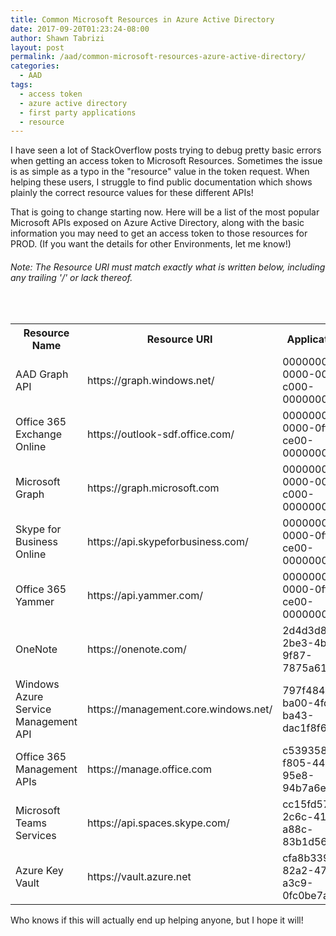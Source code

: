 ```yaml
---
title: Common Microsoft Resources in Azure Active Directory
date: 2017-09-20T01:23:24-08:00
author: Shawn Tabrizi
layout: post
permalink: /aad/common-microsoft-resources-azure-active-directory/
categories:
  - AAD
tags:
  - access token
  - azure active directory
  - first party applications
  - resource
---
```

<p>I have seen a lot of StackOverflow posts trying to debug pretty basic errors when getting an access token to Microsoft Resources. Sometimes the issue is as simple as a typo in the "resource" value in the token request. When helping these users, I struggle to find public documentation which shows plainly the correct resource values for these different APIs!</p>

<p>That is going to change starting now. Here will be a list of the most popular Microsoft APIs exposed on Azure Active Directory, along with the basic information you may need to get an access token to those resources for PROD. (If you want the details for other Environments, let me know!)</p>

<h6>Note: The Resource URI must match exactly what is written below, including any trailing '/' or lack thereof.</h6>

&nbsp;
<table>
<tbody>
<tr>
<th>Resource Name</th>
<th>Resource URI</th>
<th>Application ID</th>
</tr>
<tr>
<td>AAD Graph API</td>
<td>https://graph.windows.net/</td>
<td>00000002-0000-0000-c000-000000000000</td>
</tr>
<tr>
<td>Office 365 Exchange Online</td>
<td>https://outlook-sdf.office.com/</td>
<td>00000002-0000-0ff1-ce00-000000000000</td>
</tr>
<tr>
<td>Microsoft Graph</td>
<td>https://graph.microsoft.com</td>
<td>00000003-0000-0000-c000-000000000000</td>
</tr>
<tr>
<td>Skype for Business Online</td>
<td>https://api.skypeforbusiness.com/</td>
<td>00000004-0000-0ff1-ce00-000000000000</td>
</tr>
<tr>
<td>Office 365 Yammer</td>
<td>https://api.yammer.com/</td>
<td>00000005-0000-0ff1-ce00-000000000000</td>
</tr>
<tr>
<td>OneNote</td>
<td>https://onenote.com/</td>
<td>2d4d3d8e-2be3-4bef-9f87-7875a61c29de</td>
</tr>
<tr>
<td>Windows Azure Service Management API</td>
<td>https://management.core.windows.net/</td>
<td>797f4846-ba00-4fd7-ba43-dac1f8f63013</td>
</tr>
<tr>
<td>Office 365 Management APIs</td>
<td>https://manage.office.com</td>
<td>c5393580-f805-4401-95e8-94b7a6ef2fc2</td>
</tr>
<tr>
<td>Microsoft Teams Services</td>
<td>https://api.spaces.skype.com/</td>
<td>cc15fd57-2c6c-4117-a88c-83b1d56b4bbe</td>
</tr>
<tr>
<td>Azure Key Vault</td>
<td>https://vault.azure.net</td>
<td>cfa8b339-82a2-471a-a3c9-0fc0be7a4093</td>
</tr>
</tbody>
</table>

<p>Who knows if this will actually end up helping anyone, but I hope it will!</p>